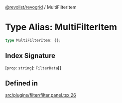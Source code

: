 [@revolist/revogrid](README.md) / MultiFilterItem

# Type Alias: MultiFilterItem

```ts
type MultiFilterItem: {};
```

## Index Signature

 \[`prop`: `string`\]: `FilterData`[]

## Defined in

[src/plugins/filter/filter.panel.tsx:26](https://github.com/revolist/revogrid/blob/e9570f9d5c0f862a9433b930661de46c89a93bd7/src/plugins/filter/filter.panel.tsx#L26)
